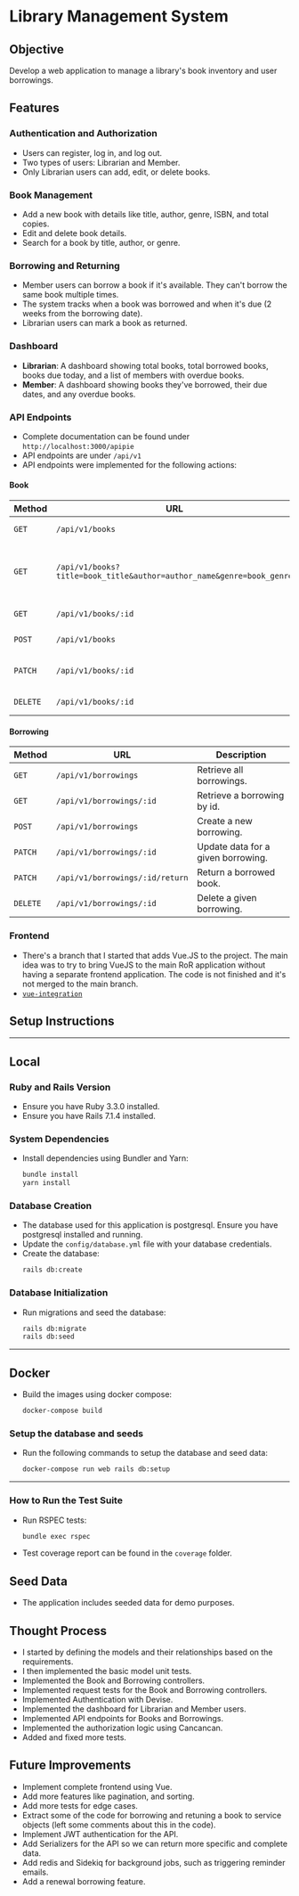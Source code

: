 # Library Management System

## Objective
Develop a web application to manage a library's book inventory and user borrowings.

## Features
### Authentication and Authorization
- Users can register, log in, and log out.
- Two types of users: Librarian and Member.
- Only Librarian users can add, edit, or delete books.

### Book Management
- Add a new book with details like title, author, genre, ISBN, and total copies.
- Edit and delete book details.
- Search for a book by title, author, or genre.

### Borrowing and Returning
- Member users can borrow a book if it's available. They can't borrow the same book multiple times.
- The system tracks when a book was borrowed and when it's due (2 weeks from the borrowing date).
- Librarian users can mark a book as returned.

### Dashboard
- **Librarian**: A dashboard showing total books, total borrowed books, books due today, and a list of members with overdue books.
- **Member**: A dashboard showing books they've borrowed, their due dates, and any overdue books.

### API Endpoints
- Complete documentation can be found under `http://localhost:3000/apipie`
- API endpoints are under `/api/v1`
- API endpoints were implemented for the following actions: 

#### Book

| Method   | URL                                                                  | Description                                                          |
|----------|----------------------------------------------------------------------|----------------------------------------------------------------------|
| `GET`    | `/api/v1/books`                                                      | Retrieve all books.                                                  |
| `GET`    | `/api/v1/books?title=book_title&author=author_name&genre=book_genre` | Search for books using title, author or genre.                       |
| `GET`    | `/api/v1/books/:id`                                                  | Retrieve a book by id.                                               |
| `POST`   | `/api/v1/books`                                                      | Create a new book.                                                   |
| `PATCH`  | `/api/v1/books/:id`                                                  | Update data for a given book.                                        |
| `DELETE` | `/api/v1/books/:id`                                                  | Delete a given book.                                                 |

#### Borrowing

| Method   | URL                             | Description                        |
|----------|---------------------------------|------------------------------------|
| `GET`    | `/api/v1/borrowings`            | Retrieve all borrowings.           |
| `GET`    | `/api/v1/borrowings/:id`        | Retrieve a borrowing by id.        |
| `POST`   | `/api/v1/borrowings`            | Create a new borrowing.            |
| `PATCH`  | `/api/v1/borrowings/:id`        | Update data for a given borrowing. |
| `PATCH`  | `/api/v1/borrowings/:id/return` | Return a borrowed book.            |
| `DELETE` | `/api/v1/borrowings/:id`        | Delete a given borrowing.          |


### Frontend
- There's a branch that I started that adds Vue.JS to the project. The main idea was to try to bring VueJS to the main RoR application without having a separate frontend application. The code is not finished and it's not merged to the main branch.
- [`vue-integration`](https://github.com/felipe-kosouski/library-manager/tree/add-vue-frontend)


## Setup Instructions

---

## Local

### Ruby and Rails Version
- Ensure you have Ruby 3.3.0 installed.
- Ensure you have Rails 7.1.4 installed.

### System Dependencies
- Install dependencies using Bundler and Yarn:
  ```sh
  bundle install
  yarn install
  ```

### Database Creation
- The database used for this application is postgresql. Ensure you have postgresql installed and running.
- Update the `config/database.yml` file with your database credentials.
- Create the database:
  ```sh
  rails db:create
  ```

### Database Initialization
- Run migrations and seed the database:
  ```sh
  rails db:migrate
  rails db:seed

---
## Docker
- Build the images using docker compose:
    ```sh
    docker-compose build
    ```
  
### Setup the database and seeds
- Run the following commands to setup the database and seed data:
    ```sh
    docker-compose run web rails db:setup
    ```
  
---

### How to Run the Test Suite
- Run RSPEC tests:
  ```sh
  bundle exec rspec
  ```
- Test coverage report can be found in the `coverage` folder. 

## Seed Data
- The application includes seeded data for demo purposes.

## Thought Process 
- I started by defining the models and their relationships based on the requirements.
- I then implemented the basic model unit tests.
- Implemented the Book and Borrowing controllers.
- Implemented request tests for the Book and Borrowing controllers.
- Implemented Authentication with Devise.
- Implemented the dashboard for Librarian and Member users.
- Implemented API endpoints for Books and Borrowings.
- Implemented the authorization logic using Cancancan.
- Added and fixed more tests.

## Future Improvements
- Implement complete frontend using Vue.
- Add more features like pagination, and sorting.
- Add more tests for edge cases.
- Extract some of the code for borrowing and retuning a book to service objects (left some comments about this in the code).
- Implement JWT authentication for the API.
- Add Serializers for the API so we can return more specific and complete data.
- Add redis and Sidekiq for background jobs, such as triggering reminder emails.
- Add a renewal borrowing feature.